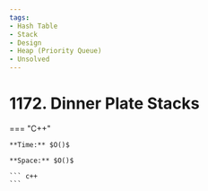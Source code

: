```yaml
---
tags:
- Hash Table
- Stack
- Design
- Heap (Priority Queue)
- Unsolved
---
```



# 1172. Dinner Plate Stacks

=== "C++"

    **Time:** $O()$

    **Space:** $O()$

    ``` c++
    ```